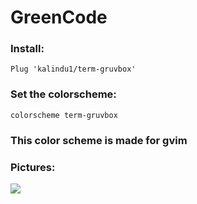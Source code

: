 # GreenCode


<h3>Install:</h3>

```Plug 'kalindu1/term-gruvbox'```

<h3>Set the colorscheme:</h3>

```colorscheme term-gruvbox```
<h3>This color scheme is made for gvim</h3>

<h3>Pictures:</h3>
<img src="gruvbox.PNG">
